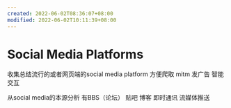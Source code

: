 ```yaml
---
created: 2022-06-02T08:36:07+08:00
modified: 2022-06-02T10:11:39+08:00
---
```


# Social Media Platforms

收集总结流行的或者网页端的social media platform 方便爬取 mitm 发广告 智能交互

从social media的本源分析 有BBS（论坛） 贴吧 博客 即时通讯 流媒体推送
